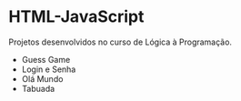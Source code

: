 # HTML-JavaScript

Projetos desenvolvidos no curso de Lógica à Programação.

- Guess Game
- Login e Senha
- Olá Mundo
- Tabuada
